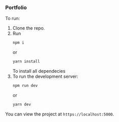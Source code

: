 ### Portfolio
To run:

1. Clone the repo.
2. Run 
    ```bash
    npm i
    ```
    or
    ```bash
    yarn install
    ```
    To install all dependecies
3.  To run the development server:
    ```bash
    npm run dev
    ```
    or
    ```bash
    yarn dev 
    ```

You can view the project at `https://localhost:5000`.
